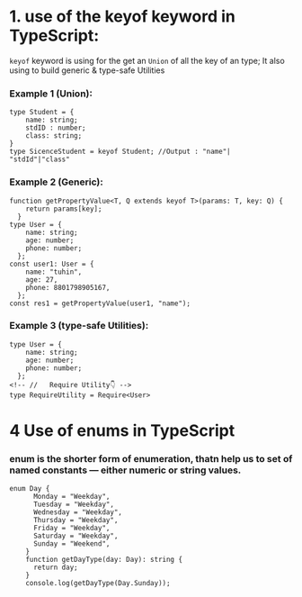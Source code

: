 # 1. use of the keyof keyword in TypeScript:

`keyof` keyword is using for the get an `Union` of all the key of an type; It also using to build generic & type-safe Utilities <br>

### Example 1 (Union):

```
type Student = {
    name: string;
    stdID : number;
    class: string;
}
type SicenceStudent = keyof Student; //Output : "name"| "stdId"|"class"
```

### Example 2 (Generic):

```
function getPropertyValue<T, Q extends keyof T>(params: T, key: Q) {
    return params[key];
  }
type User = {
    name: string;
    age: number;
    phone: number;
  };
const user1: User = {
    name: "tuhin",
    age: 27,
    phone: 8801798905167,
  };
const res1 = getPropertyValue(user1, "name");
```

### Example 3 (type-safe Utilities):

```
type User = {
    name: string;
    age: number;
    phone: number;
  };
<!-- //   Require Utility👇 -->
type RequireUtility = Require<User>

```

# 4 Use of enums in TypeScript

### enum is the shorter form of enumeration, thatn help us to set of named constants — either numeric or string values.

```
enum Day {
      Monday = "Weekday",
      Tuesday = "Weekday",
      Wednesday = "Weekday",
      Thursday = "Weekday",
      Friday = "Weekday",
      Saturday = "Weekday",
      Sunday = "Weekend",
    }
    function getDayType(day: Day): string {
      return day;
    }
    console.log(getDayType(Day.Sunday));
```
